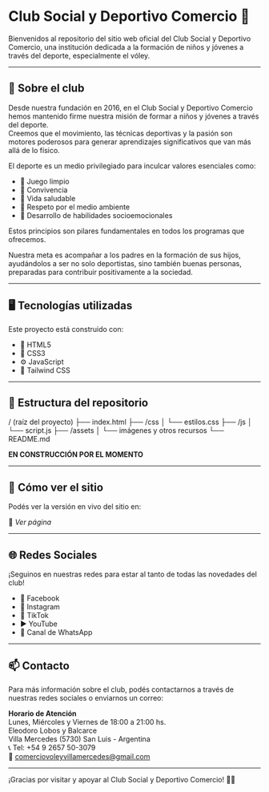 
# Club Social y Deportivo Comercio 🏐

Bienvenidos al repositorio del sitio web oficial del Club Social y Deportivo Comercio, una institución dedicada a la formación de niños y jóvenes a través del deporte, especialmente el vóley.

---

## 🌟 Sobre el club

Desde nuestra fundación en 2016, en el Club Social y Deportivo Comercio hemos mantenido firme nuestra misión de formar a niños y jóvenes a través del deporte.  
Creemos que el movimiento, las técnicas deportivas y la pasión son motores poderosos para generar aprendizajes significativos que van más allá de lo físico.

El deporte es un medio privilegiado para inculcar valores esenciales como:

- 🏅 Juego limpio  
- 🤝 Convivencia  
- 🥗 Vida saludable  
- 🌱 Respeto por el medio ambiente  
- 💬 Desarrollo de habilidades socioemocionales  

Estos principios son pilares fundamentales en todos los programas que ofrecemos.

Nuestra meta es acompañar a los padres en la formación de sus hijos, ayudándolos a ser no solo deportistas, sino también buenas personas, preparadas para contribuir positivamente a la sociedad.

---

## 🖥️ Tecnologías utilizadas

Este proyecto está construido con:

- 🧩 HTML5  
- 🎨 CSS3  
- ⚙️ JavaScript  
- 💨 Tailwind CSS  

---

## 📁 Estructura del repositorio

/ (raíz del proyecto) ├── index.html ├── /css │ └── estilos.css ├── /js │ └── script.js ├── /assets │ └── imágenes y otros recursos └── README.md


**EN CONSTRUCCIÓN POR EL MOMENTO**

---

## 🚀 Cómo ver el sitio

Podés ver la versión en vivo del sitio en:

🔗 *Ver página*

---

## 🌐 Redes Sociales

¡Seguinos en nuestras redes para estar al tanto de todas las novedades del club!

- 📘 Facebook  
- 📸 Instagram  
- 🎵 TikTok  
- ▶️ YouTube  
- 💬 Canal de WhatsApp  

---

## 📫 Contacto

Para más información sobre el club, podés contactarnos a través de nuestras redes sociales o enviarnos un correo:

**Horario de Atención**  
Lunes, Miércoles y Viernes de 18:00 a 21:00 hs.  
Eleodoro Lobos y Balcarce  
Villa Mercedes (5730) San Luis - Argentina  
📞 Tel: +54 9 2657 50-3079  
📧 comerciovoleyvillamercedes@gmail.com  

---

¡Gracias por visitar y apoyar al Club Social y Deportivo Comercio! 🏐✨
